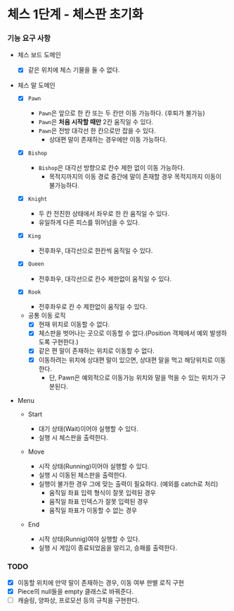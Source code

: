 # 체스 1단계 - 체스판 초기화

### 기능 요구 사항

- 체스 보드 도메인
    - [x] 같은 위치에 체스 기물을 둘 수 없다.

- 체스 말 도메인
    - [x] `Pawn`
        - `Pawn`은 앞으로 한 칸 또는 두 칸만 이동 가능하다. (후퇴가 불가능)
        - `Pawn`은 **처음 시작할 때만** 2칸 움직일 수 있다.
        - `Pawn`은 전방 대각선 한 칸으로만 잡을 수 있다.
            - 상대편 말이 존재하는 경우에만 이동 가능하다.

    - [x] `Bishop`
        - `Bishop`은 대각선 방향으로 칸수 제한 없이 이동 가능하다.
            - 목적지까지의 이동 경로 중간에 말이 존재할 경우 목적지까지 이동이 불가능하다.

    - [x] `Knight`
        - 두 칸 전진한 상태에서 좌우로 한 칸 움직일 수 있다.
        - 유일하게 다른 피스를 뛰어넘을 수 있다.

    - [x] `King`
        - 전후좌우, 대각선으로 한칸씩 움직일 수 있다.

    - [x] `Queen`
        - 전후좌우, 대각선으로 칸수 제한없이 움직일 수 있다.

    - [x] `Rook`
        - 전후좌우로 칸 수 제한없이 움직일 수 있다.

    - 공통 이동 로직
        - [x] 현재 위치로 이동할 수 없다.
        - [x] 체스판을 벗어나는 곳으로 이동할 수 없다.(Position 객체에서 예외 발생하도록 구현한다.)
        - [x] 같은 편 말이 존재하는 위치로 이동할 수 없다.
        - [x] 이동하려는 위치에 상대편 말이 있으면, 상대편 말을 먹고 해당위치로 이동한다.
            - 단, Pawn은 예외적으로 이동가능 위치와 말을 먹을 수 있는 위치가 구분된다.

- Menu

    - Start
        - 대기 상태(Wait)이어야 실행할 수 있다.
        - 실행 시 체스판을 출력한다.
    
    - Move
        - 시작 상태(Running)이어야 실행할 수 있다.
        - 실행 시 이동된 체스판을 출력한다.
        - 실행이 불가한 경우 그에 맞는 출력이 필요하다. (예외를 catch로 처리)
            - 움직일 좌표 입력 형식이 잘못 입력된 경우
            - 움직일 좌표 인덱스가 잘못 입력된 경우
            - 움직일 좌표가 이동할 수 없는 경우
    
    - End
        - 시작 상태(Runnig)여야 실행할 수 있다.
        - 실행 시 게임이 종료되었음을 알리고, 승패를 출력한다.
    
### TODO

- [x] 이동할 위치에 만약 말이 존재하는 경우, 이동 여부 판별 로직 구현
- [x] Piece의 null들을 empty 클래스로 바꿔준다.
- [ ] 캐슬링, 양파상, 프로모션 등의 규칙을 구현한다.